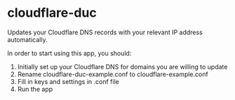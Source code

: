 # cloudflare-duc
Updates your Cloudflare DNS records with your relevant IP address automatically.

In order to start using this app, you should:
1. Initially set up your Cloudflare DNS for domains you are willing to update
2. Rename cloudflare-duc-example.conf to cloudflare-example.conf
3. Fill in keys and settings in .conf file
4. Run the app
